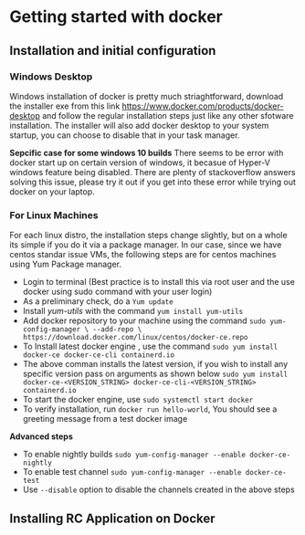 # Getting started with docker

## Installation and initial configuration

### Windows Desktop
Windows installation of docker is pretty much striaghtforward, download the installer exe from this link https://www.docker.com/products/docker-desktop
and follow the regular installation steps just like any other sfotware installation.
The installer will also add docker desktop to your system startup, you can choose to disable that in your task manager.

**Sepcific case for some windows 10 builds**
There seems to be error with docker start up on certain version of windows, it becasue of Hyper-V windows feature being disabled.
There are plenty of stackoverflow answers solving this issue, please try it out if you get into these error while trying out docker on your laptop.

### For Linux Machines
For each linux distro, the installation steps change slightly, but on a whole its simple if you do it via a package manager.
In our case, since we have centos standar issue VMs, the following steps are for centos machines using Yum Package manager.

* Login to terminal (Best practice is to install this via root user and the use docker using sudo command with your user login) 
* As a preliminary check, do a `Yum update` 
* Install *yum-utils* with the command `yum install yum-utils`
* Add docker repository to your machine using the command `sudo yum-config-manager \ --add-repo \ https://download.docker.com/linux/centos/docker-ce.repo`
* To Install latest docker engine , use the command `sudo yum install docker-ce docker-ce-cli containerd.io`
* The above comman installs the latest version, if you wish to install any specific version pass on arguments as shown below
    `sudo yum install docker-ce-<VERSION_STRING> docker-ce-cli-<VERSION_STRING> containerd.io`
* To start the docker engine, use `sudo systemctl start docker`
* To verify installation, run `docker run hello-world`, You should see a greeting message from a test docker image


**Advanced steps**
* To enable nightly builds `sudo yum-config-manager --enable docker-ce-nightly`
* To enable test channel   `sudo yum-config-manager --enable docker-ce-test`
* Use `--disable` option to disable the channels created in the above steps

## Installing RC Application on Docker
